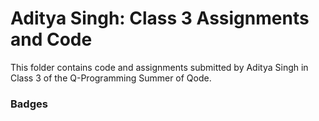 # Aditya Singh: Class 3 Assignments and Code
This folder contains code and assignments submitted by Aditya Singh in Class 3 of the Q-Programming Summer of Qode.
### Badges